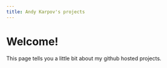 ```yaml
---
title: Andy Karpov's projects
---
```


# Welcome!

This page tells you a little bit about my github hosted projects.

